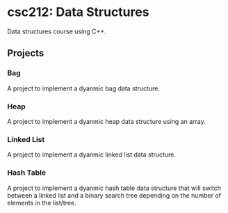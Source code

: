 # csc212: Data Structures
Data structures course using C++.

## Projects

### Bag
A project to implement a dyanmic bag data structure.

### Heap
A project to implement a dyanmic heap data structure using an array.

### Linked List
A project to implement a dyanmic linked list data structure.

### Hash Table
A project to implement a dyanmic hash table data structure that will switch between a linked list and a binary search tree depending on the number of elements in the list/tree.
